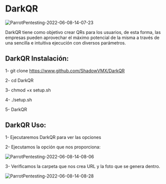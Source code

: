 # DarkQR

![ParrotPentesting-2022-06-08-14-07-23](https://user-images.githubusercontent.com/92258683/172612701-ab9a132d-2079-46fa-8664-ca0166648abf.png)


DarkQR tiene como objetivo crear QRs para los usuarios, de esta forma, las empresas pueden aprovechar el máximo potencial de la misma a través de una sencilla e intuitiva ejecución con diversos parámetros.


## DarkQR Instalación:

1- git clone https://www.github.com/ShadowVMX/DarkQR

2- cd DarkQR

3- chmod +x setup.sh

4- ./setup.sh

5- DarkQR

## DarkQR Uso:

1- Ejecutaremos DarkQR para ver las opciones

2- Ejecutamos la opción que nos proporciona:

![ParrotPentesting-2022-06-08-14-08-06](https://user-images.githubusercontent.com/92258683/172613026-34e624e1-6e73-49dc-b8af-f2ac8f901404.png)

3- Verificamos la carpeta que nos crea URL y la foto que se genera dentro.

![ParrotPentesting-2022-06-08-14-08-28](https://user-images.githubusercontent.com/92258683/172613079-f88278ba-d539-420e-9d34-b3ce6dca4b6e.png)








